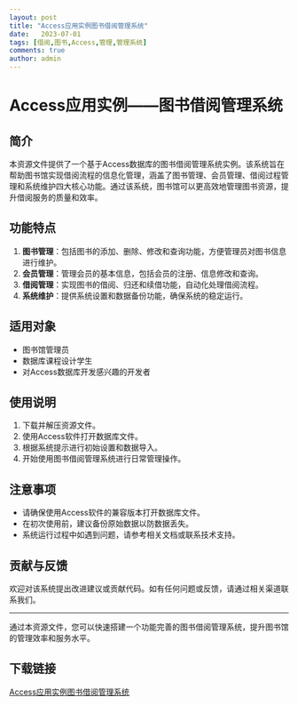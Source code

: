 ```yaml
---
layout: post
title: "Access应用实例图书借阅管理系统"
date:   2023-07-01
tags: [借阅,图书,Access,管理,管理系统]
comments: true
author: admin
---
```

# Access应用实例——图书借阅管理系统

## 简介
本资源文件提供了一个基于Access数据库的图书借阅管理系统实例。该系统旨在帮助图书馆实现借阅流程的信息化管理，涵盖了图书管理、会员管理、借阅过程管理和系统维护四大核心功能。通过该系统，图书馆可以更高效地管理图书资源，提升借阅服务的质量和效率。

## 功能特点
1. **图书管理**：包括图书的添加、删除、修改和查询功能，方便管理员对图书信息进行维护。
2. **会员管理**：管理会员的基本信息，包括会员的注册、信息修改和查询。
3. **借阅管理**：实现图书的借阅、归还和续借功能，自动化处理借阅流程。
4. **系统维护**：提供系统设置和数据备份功能，确保系统的稳定运行。

## 适用对象
- 图书馆管理员
- 数据库课程设计学生
- 对Access数据库开发感兴趣的开发者

## 使用说明
1. 下载并解压资源文件。
2. 使用Access软件打开数据库文件。
3. 根据系统提示进行初始设置和数据导入。
4. 开始使用图书借阅管理系统进行日常管理操作。

## 注意事项
- 请确保使用Access软件的兼容版本打开数据库文件。
- 在初次使用前，建议备份原始数据以防数据丢失。
- 系统运行过程中如遇到问题，请参考相关文档或联系技术支持。

## 贡献与反馈
欢迎对该系统提出改进建议或贡献代码。如有任何问题或反馈，请通过相关渠道联系我们。

---

通过本资源文件，您可以快速搭建一个功能完善的图书借阅管理系统，提升图书馆的管理效率和服务水平。

## 下载链接

[Access应用实例图书借阅管理系统](https://pan.quark.cn/s/88a7ff463267)